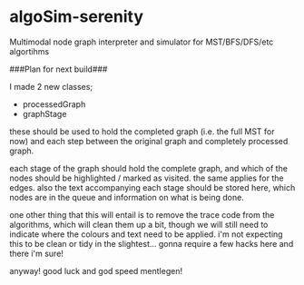 algoSim-serenity
================

Multimodal node graph interpreter and simulator for MST/BFS/DFS/etc algortihms

###Plan for next build###

I made 2 new classes;
  - processedGraph
  - graphStage

these should be used to hold the completed graph (i.e. the full MST for now) and each step between the original graph and completely processed graph.

each stage of the graph should hold the complete graph, and which of the nodes should be highlighted / marked as visited. the same applies for the edges. also the text accompanying each stage should be stored here, which nodes are in the queue and information on what is being done.

one other thing that this will entail is to remove the trace code from the algorithms, which will clean them up a bit, though we will still need to indicate where the colours and text need to be applied. i'm not expecting this to be clean or tidy in the slightest... gonna require a few hacks here and there i'm sure!

anyway! good luck and god speed mentlegen!
